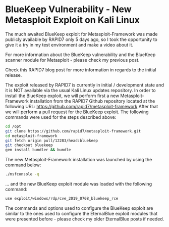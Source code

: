 # BlueKeep Vulnerability - New Metasploit Exploit on Kali Linux

The much awaited BlueKeep exploit for Metasploit-Framework was made publicly available by RAPID7 only 5 days ago, so I took the opportunity to give it a try in my test environment and make a video about it.

For more information about the BlueKeep vulnerability and the BlueKeep scanner module for Metasploit - please check my previous post.

Check this RAPID7 blog post for more information in regards to the initial release.

The exploit released by RAPID7 is currently in initial / development state and it is NOT available via the usual Kali Linux updates repository.
In order to install the BlueKeep exploit, we will perform first a new Metasploit-Framework installation from the RAPID7 Github repository located at the following URL: https://github.com/rapid7/metasploit-framework
After that we will perform a pull request for the BlueKeep exploit.
The following commands were used for the steps described above:
```bash
cd /opt
git clone https://github.com/rapid7/metasploit-framework.git
cd metasploit-framework
git fetch origin pull/12283/head:bluekeep
git checkout bluekeep
gem install bundler && bundle
```
The new Metasploit-Framework installation was launched by using the command below:
```bash
./msfconsole -q
```
... and the new BlueKeep exploit module was loaded with the following command:
```bash
use exploit/windows/rdp/cve_2019_0708_bluekeep_rce
```
The commands and options used to configure the BlueKeep exploit are similar to the ones used to configure the EternalBlue exploit modules that were presented before - please check my older EternalBlue posts if needed.
